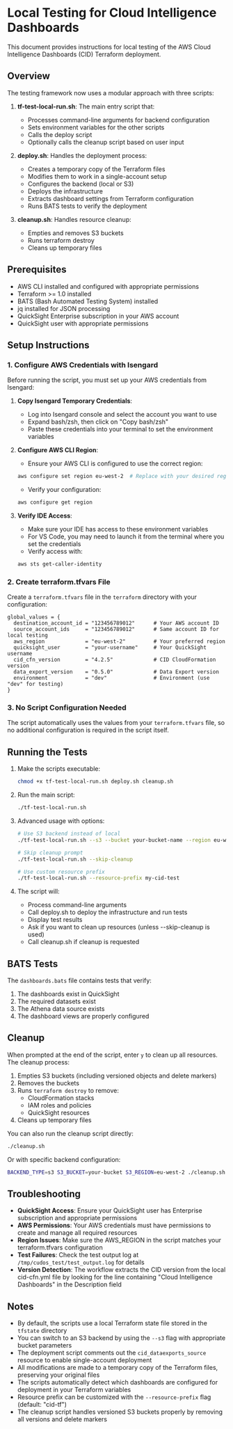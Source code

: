 # Local Testing for Cloud Intelligence Dashboards

This document provides instructions for local testing of the AWS Cloud Intelligence Dashboards (CID) Terraform deployment.

## Overview

The testing framework now uses a modular approach with three scripts:

1. **tf-test-local-run.sh**: The main entry script that:
   - Processes command-line arguments for backend configuration
   - Sets environment variables for the other scripts
   - Calls the deploy script
   - Optionally calls the cleanup script based on user input

2. **deploy.sh**: Handles the deployment process:
   - Creates a temporary copy of the Terraform files
   - Modifies them to work in a single-account setup
   - Configures the backend (local or S3)
   - Deploys the infrastructure
   - Extracts dashboard settings from Terraform configuration
   - Runs BATS tests to verify the deployment

3. **cleanup.sh**: Handles resource cleanup:
   - Empties and removes S3 buckets
   - Runs terraform destroy
   - Cleans up temporary files

## Prerequisites

- AWS CLI installed and configured with appropriate permissions
- Terraform >= 1.0 installed
- BATS (Bash Automated Testing System) installed
- jq installed for JSON processing
- QuickSight Enterprise subscription in your AWS account
- QuickSight user with appropriate permissions

## Setup Instructions

### 1. Configure AWS Credentials with Isengard

Before running the script, you must set up your AWS credentials from Isengard:

1. **Copy Isengard Temporary Credentials**:
   - Log into Isengard console and select the account you want to use
   - Expand bash/zsh, then click on "Copy bash/zsh"
   - Paste these credentials into your terminal to set the environment variables

2. **Configure AWS CLI Region**:
   - Ensure your AWS CLI is configured to use the correct region:
   ```bash
   aws configure set region eu-west-2  # Replace with your desired region
   ```
   - Verify your configuration:
   ```bash
   aws configure get region
   ```

3. **Verify IDE Access**:
   - Make sure your IDE has access to these environment variables
   - For VS Code, you may need to launch it from the terminal where you set the credentials
   - Verify access with:
   ```bash
   aws sts get-caller-identity
   ```

### 2. Create terraform.tfvars File

Create a `terraform.tfvars` file in the `terraform` directory with your configuration:

```hcl
global_values = {
  destination_account_id = "123456789012"      # Your AWS account ID
  source_account_ids     = "123456789012"      # Same account ID for local testing
  aws_region             = "eu-west-2"         # Your preferred region
  quicksight_user        = "your-username"     # Your QuickSight username
  cid_cfn_version        = "4.2.5"             # CID CloudFormation version
  data_export_version    = "0.5.0"             # Data Export version
  environment            = "dev"               # Environment (use "dev" for testing)
}
```

### 3. No Script Configuration Needed

The script automatically uses the values from your `terraform.tfvars` file, so no additional configuration is required in the script itself.

## Running the Tests

1. Make the scripts executable:
   ```bash
   chmod +x tf-test-local-run.sh deploy.sh cleanup.sh
   ```

2. Run the main script:
   ```bash
   ./tf-test-local-run.sh
   ```

3. Advanced usage with options:
   ```bash
   # Use S3 backend instead of local
   ./tf-test-local-run.sh --s3 --bucket your-bucket-name --region eu-west-2
   
   # Skip cleanup prompt
   ./tf-test-local-run.sh --skip-cleanup
   
   # Use custom resource prefix
   ./tf-test-local-run.sh --resource-prefix my-cid-test
   ```

4. The script will:
   - Process command-line arguments
   - Call deploy.sh to deploy the infrastructure and run tests
   - Display test results
   - Ask if you want to clean up resources (unless --skip-cleanup is used)
   - Call cleanup.sh if cleanup is requested

## BATS Tests

The `dashboards.bats` file contains tests that verify:

1. The dashboards exist in QuickSight
2. The required datasets exist
3. The Athena data source exists
4. The dashboard views are properly configured

## Cleanup

When prompted at the end of the script, enter `y` to clean up all resources. The cleanup process:

1. Empties S3 buckets (including versioned objects and delete markers)
2. Removes the buckets
3. Runs `terraform destroy` to remove:
   - CloudFormation stacks
   - IAM roles and policies
   - QuickSight resources
4. Cleans up temporary files

You can also run the cleanup script directly:
```bash
./cleanup.sh
```

Or with specific backend configuration:
```bash
BACKEND_TYPE=s3 S3_BUCKET=your-bucket S3_REGION=eu-west-2 ./cleanup.sh
```

## Troubleshooting

- **QuickSight Access**: Ensure your QuickSight user has Enterprise subscription and appropriate permissions
- **AWS Permissions**: Your AWS credentials must have permissions to create and manage all required resources
- **Region Issues**: Make sure the AWS_REGION in the script matches your terraform.tfvars configuration
- **Test Failures**: Check the test output log at `/tmp/cudos_test/test_output.log` for details
- **Version Detection**: The workflow extracts the CID version from the local cid-cfn.yml file by looking for the line containing "Cloud Intelligence Dashboards" in the Description field

## Notes

- By default, the scripts use a local Terraform state file stored in the `tfstate` directory
- You can switch to an S3 backend by using the `--s3` flag with appropriate bucket parameters
- The deployment script comments out the `cid_dataexports_source` resource to enable single-account deployment
- All modifications are made to a temporary copy of the Terraform files, preserving your original files
- The scripts automatically detect which dashboards are configured for deployment in your Terraform variables
- Resource prefix can be customized with the `--resource-prefix` flag (default: "cid-tf")
- The cleanup script handles versioned S3 buckets properly by removing all versions and delete markers